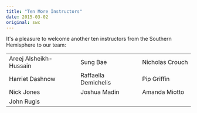 ```yaml
---
title: "Ten More Instructors"
date: 2015-03-02
original: swc
---
```

<p>
  It's a pleasure to welcome another ten instructors from the Southern Hemisphere to our team:
</p>
<table class="centered">
  <tr>
    <td>Areej Alsheikh-Hussain</td>
    <td>Sung Bae</td>
    <td>Nicholas Crouch</td>
  </tr>
  <tr>
    <td>Harriet Dashnow</td>
    <td>Raffaella Demichelis</td>
    <td>Pip Griffin</td>
  </tr>
  <tr>
    <td>Nick Jones</td>
    <td>Joshua Madin</td>
    <td>Amanda Miotto</td>
  </tr>
  <tr>
    <td>John Rugis</td>
    <td></td>
    <td></td>
  </tr>
</table>
